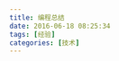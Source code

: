 ```yaml
---
title: 编程总结
date: 2016-06-18 08:25:34
tags: [经验]  
categories: [技术]
---
```

[](http://blog.jobbole.com/102562/)
